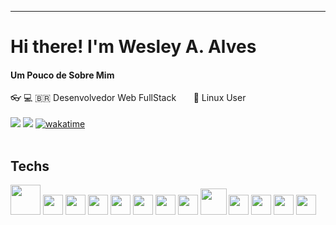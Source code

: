<!--
**devalvez/devalvez** is a ✨ _special_ ✨ repository because its `README.md` (this file) appears on your GitHub profile.

Here are some ideas to get you started:

- 🔭 I’m currently working on ...
- 🌱 I’m currently learning ...
- 👯 I’m looking to collaborate on ...
- 🤔 I’m looking for help with ...
- 💬 Ask me about ...
- 📫 How to reach me: ...
- 😄 Pronouns: ...
- ⚡ Fun fact: ...
-->

----------------------------------------------------------------------------

# Hi there! I'm Wesley A. Alves
#### Um Pouco de Sobre Mim ####
👓 💻 🇧🇷 Desenvolvedor Web FullStack &nbsp;&nbsp; &nbsp;&nbsp; 🐧 Linux User <br />
<br />
[<img src="https://img.shields.io/badge/twitter-%17202aF2.svg?&style=for-the-badge&logo=twitter&logoColor=white" />](https://twitter.com/devalvez)
[<img src = "https://img.shields.io/badge/instagram-%17202a5F.svg?&style=for-the-badge&logo=instagram&logoColor=white">](https://www.instagram.com/devalvez/) 
[![wakatime](https://wakatime.com/badge/user/57b18355-951e-4717-828c-85840f6d39e3.svg?style=for-the-badge)](https://wakatime.com/@devalvez)
<br /><br />

Techs
---
<span>
<img width="48px" src="https://upload.wikimedia.org/wikipedia/commons/thumb/0/08/EmacsIcon.svg/1024px-EmacsIcon.svg.png" />
<img width="32px" src="https://cdn.jsdelivr.net/gh/devicons/devicon/icons/vscode/vscode-original.svg" />
<img width="32px" src="https://cdn.jsdelivr.net/gh/devicons/devicon/icons/html5/html5-original.svg" />
<img width="32px" src="https://cdn.jsdelivr.net/gh/devicons/devicon/icons/css3/css3-original.svg" />
<img width="32px" src="https://cdn.jsdelivr.net/gh/devicons/devicon/icons/javascript/javascript-plain.svg" />
<img width="32px" src="https://cdn.jsdelivr.net/gh/devicons/devicon/icons/php/php-plain.svg" />
<img width="32px" src="https://cdn.jsdelivr.net/gh/devicons/devicon/icons/laravel/laravel-plain.svg" />
<img width="32px" src="https://cdn.jsdelivr.net/gh/devicons/devicon/icons/react/react-original.svg" />
<img width="42px" src="https://cdn.jsdelivr.net/gh/devicons/devicon/icons/nodejs/nodejs-original-wordmark.svg" />
<img width="32px" src="https://cdn.jsdelivr.net/gh/devicons/devicon/icons/typescript/typescript-original.svg" />
<img width="32px" src="https://cdn.jsdelivr.net/gh/devicons/devicon/icons/bootstrap/bootstrap-original.svg" />
<img width="32px" src="https://cdn.jsdelivr.net/gh/devicons/devicon/icons/mysql/mysql-original.svg" />
<img width="32px" src="https://cdn.jsdelivr.net/gh/devicons/devicon/icons/figma/figma-original.svg" />
</span>

